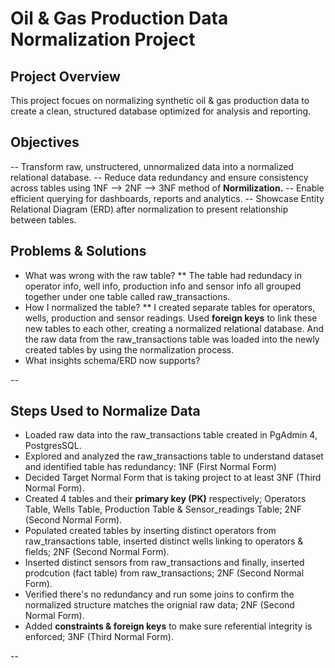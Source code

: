 # Oil & Gas Production Data Normalization Project 

## Project Overview 
This project focues on normalizing synthetic oil & gas production data to create a clean, structured database optimized for analysis and reporting. 

## Objectives
  -- Transform raw, unstructered, unnormalized data into a normalized relational database. 
  -- Reduce data redundancy and ensure consistency across tables using 1NF --> 2NF --> 3NF method of **Normilization.**
  -- Enable efficient querying for dashboards, reports and analytics. 
  -- Showcase Entity Relational Diagram (ERD) after normalization to present relationship between tables.

## Problems & Solutions 
  - What was wrong with the raw table? 
    ** The table had redundacy in operator info, well info, production info and sensor info all grouped together under one table called raw_transactions.
  - How I normalized the table? 
    ** I created separate tables for operators, wells, production and sensor readings. Used **foreign keys** to link these new tables to each other, creating a normalized relational database. And the raw data from the raw_transactions table was loaded into the newly created tables by using the normalization process. 
  - What insights schema/ERD now supports? 
  

--
## Steps Used to Normalize Data 
  - Loaded raw data into the raw_transactions table created in PgAdmin 4, PostgresSQL.
  - Explored and analyzed the raw_transactions table to understand dataset and identified table has redundancy: 1NF (First Normal Form)
  - Decided Target Normal Form that is taking project to at least 3NF (Third Normal Form). 
  - Created 4 tables and their **primary key (PK)** respectively; Operators Table, Wells Table, Production Table & Sensor_readings Table; 2NF (Second Normal Form).
  - Populated created tables by inserting distinct operators from raw_transactions table, inserted distinct wells linking to operators & fields; 2NF (Second Normal Form). 
  - Inserted distinct sensors from raw_transactions and finally, inserted prodcution (fact table) from raw_transactions; 2NF (Second Normal Form).
  - Verified there's no redundancy and run some joins to confirm the normalized structure matches the orignial raw data; 2NF (Second Normal Form).
  - Added **constraints & foreign keys** to make sure referential integrity is enforced; 3NF (Third Normal Form). 

-- 

